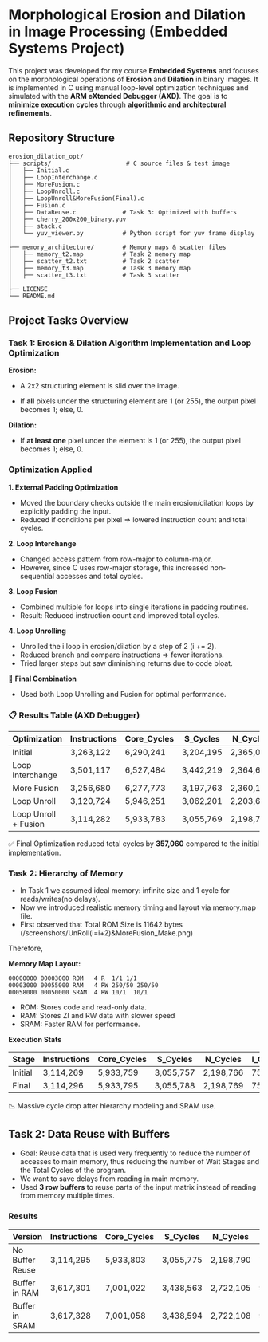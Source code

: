 # Morphological Erosion and Dilation in Image Processing (Embedded Systems Project)

This project was developed for my course **Embedded Systems** and focuses on the morphological operations 
of **Erosion** and **Dilation** in binary images. It is implemented in C using manual loop-level optimization techniques 
and simulated with the **ARM eXtended Debugger (AXD)**. The goal is to **minimize execution cycles** through **algorithmic and architectural refinements**.

## Repository Structure

```plaintext
erosion_dilation_opt/
├── scripts/                     # C source files & test image
│   ├── Initial.c
│   ├── LoopInterchange.c
│   ├── MoreFusion.c
│   ├── LoopUnroll.c
│   ├── LoopUnroll&MoreFusion(Final).c
│   ├── Fusion.c
│   ├── DataReuse.c             # Task 3: Optimized with buffers
│   ├── cherry_200x200_binary.yuv
│   ├── stack.c
│   └── yuv_viewer.py           # Python script for yuv frame display
│
├── memory_architecture/        # Memory maps & scatter files
│   ├── memory_t2.map           # Task 2 memory map
│   ├── scatter_t2.txt          # Task 2 scatter
│   ├── memory_t3.map           # Task 3 memory map
│   ├── scatter_t3.txt          # Task 3 scatter
│
├── LICENSE
└── README.md
```

## Project Tasks Overview

### Task 1: Erosion & Dilation Algorithm Implementation and Loop Optimization

**Erosion:**

- A 2x2 structuring element is slid over the image.

- If **all** pixels under the structuring element are 1 (or 255), the output pixel becomes 1; else, 0.

**Dilation:**

- If **at least one** pixel under the element is 1 (or 255), the output pixel becomes 1; else, 0.

### Optimization Applied

**1. External Padding Optimization**
- Moved the boundary checks outside the main erosion/dilation loops by explicitly padding the input.
- Reduced if conditions per pixel => lowered instruction count and total cycles.

**2. Loop Interchange**
- Changed access pattern from row-major to column-major.
- However, since C uses row-major storage, this increased non-sequential accesses and total cycles.

**3. Loop Fusion**
- Combined multiple for loops into single iterations in padding routines.
- Result: Reduced instruction count and improved total cycles.

**4. Loop Unrolling**
- Unrolled the i loop in erosion/dilation by a step of 2 (i += 2).
- Reduced branch and compare instructions => fewer iterations.
- Tried larger steps but saw diminishing returns due to code bloat.

🔄 **Final Combination**
- Used both Loop Unrolling and Fusion for optimal performance.

### 📋 Results Table (AXD Debugger)

| Optimization           | Instructions | Core_Cycles | S_Cycles | N_Cycles | I_Cycles | C_Cycles | Total     |
|------------------------|--------------|-------------|----------|----------|----------|----------|-----------|
| Initial                | 3,263,122    | 6,290,241   | 3,204,195| 2,365,000| 802,250  | 0        | 6,371,445 |
| Loop Interchange       | 3,501,117    | 6,527,484   | 3,442,219| 2,364,620| 881,449  | 0        | 6,688,288 |
| More Fusion            | 3,256,680    | 6,277,773   | 3,197,763| 2,360,170| 800,642  | 0        | 6,358,575 |
| Loop Unroll            | 3,120,724    | 5,946,251   | 3,062,201| 2,203,602| 761,452  | 0        | 6,027,255 |
| Loop Unroll + Fusion   | 3,114,282    | 5,933,783   | 3,055,769| 2,198,772| 759,844  | 0        | 6,014,385 |

✅ Final Optimization reduced total cycles by **357,060** compared to the initial implementation.

### Task 2: Hierarchy of Memory

- In Task 1 we assumed ideal memory: infinite size and 1 cycle for reads/writes(no delays).
- Now we introduced realistic memory timing and layout via memory.map file.
- First observed that Total ROM Size is 11642 bytes (/screenshots/UnRoll(i=i+2)&MoreFusion_Make.png)

Therefore,

**Memory Map Layout:**

```paintext
00000000 00003000 ROM   4 R  1/1 1/1
00003000 00055000 RAM   4 RW 250/50 250/50
00058000 00050000 SRAM  4 RW 10/1  10/1
```

- ROM: Stores code and read-only data.
- RAM: Stores ZI and RW data with slower speed 
- SRAM: Faster RAM for performance.

**Execution Stats**

| Stage   | Instructions | Core_Cycles | S_Cycles | N_Cycles  | I_Cycles | C_Cycles | Wait_Stages |    Total     | True_Idle |
|---------|--------------|-------------|----------|-----------|----------|----------|-------------|-------------|-----------|
| Initial |   3,114,269  |  5,933,759  | 3,055,757| 2,198,766 |  759,838 |     0    |  99,316,436 | 105,330,797 |    462    |
| Final   |   3,114,296  |  5,933,795  | 3,055,788| 2,198,769 |  759,840 |     0    |  3,234,356  |  9,248,753  |    462    |

📉 Massive cycle drop after hierarchy modeling and SRAM use.

## Task 2: Data Reuse with Buffers

- Goal: Reuse data that is used very frequently to reduce the number of accesses to main memory, thus reducing the number of Wait Stages and the Total Cycles of the program.
- We want to save delays from reading in main memory.
- Used **3 row buffers** to reuse parts of the input matrix instead of reading from memory multiple times.

### Results

| Version          | Instructions | Core_Cycles | S_Cycles  | N_Cycles  | I_Cycles | C_Cycles | Wait_Stages  |    Total     | True_Idle |
|------------------|--------------|-------------|-----------|-----------|----------|----------|--------------|--------------|-----------|
| No Buffer Reuse  |  3,114,295   |  5,933,803  | 3,055,775 | 2,198,790 | 759,842  |     0    | 99,317,924   | 105,332,331  |    462    |
| Buffer in RAM    |  3,617,301   |  7,001,022  | 3,438,563 | 2,722,105 | 921,156  |     0    | 139,186,528  | 146,268,352  |    462    |
| Buffer in SRAM   |  3,617,328   |  7,001,058  | 3,438,594 | 2,722,108 | 921,158  |     0    | 43,355,368   | 50,437,228   |    462    |
